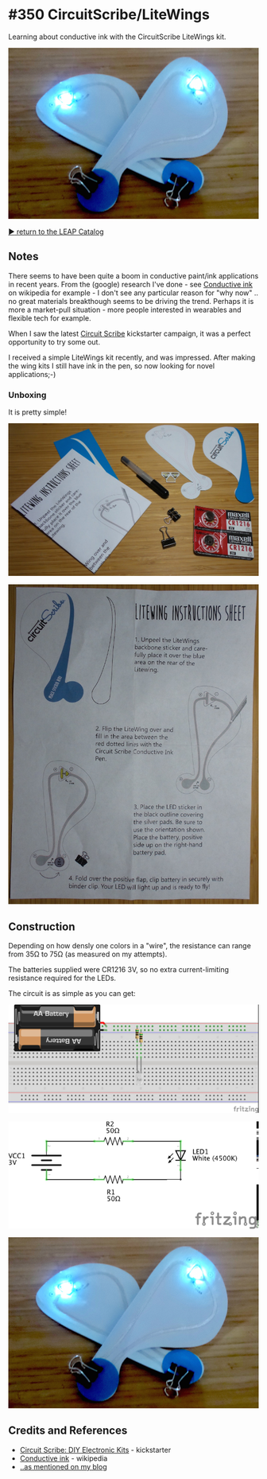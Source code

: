 # #350 CircuitScribe/LiteWings

Learning about conductive ink with the CircuitScribe LiteWings kit.

![Build](./assets/LiteWings_build.jpg?raw=true)

[:arrow_forward: return to the LEAP Catalog](http://leap.tardate.com)

## Notes

There seems to have been quite a boom in conductive paint/ink applications in recent years.
From the (google) research I've done - see [Conductive ink](https://en.wikipedia.org/wiki/Conductive_ink) on wikipedia for example -
I don't see any particular reason for "why now" .. no great materials breakthough seems to be driving the trend.
Perhaps it is more a market-pull situation - more people interested in wearables and flexible tech for example.

When I saw the latest
[Circuit Scribe](https://www.kickstarter.com/projects/electroninks/circuit-scribe-diy-electronic-kits)
kickstarter campaign, it was a perfect opportunity to try some out.

I received a simple LiteWings kit recently, and was impressed. After making the wing kits I still have ink in the pen,
so now looking for novel applications;-)

### Unboxing

It is pretty simple!

![kit_parts](./assets/kit_parts.jpg?raw=true)

![instructions](./assets/instructions.jpg?raw=true)

## Construction

Depending on how densly one colors in a "wire", the resistance can range from 35Ω to 75Ω (as measured on my attempts).

The batteries supplied were CR1216 3V, so no extra current-limiting resistance required for the LEDs.

The circuit is as simple as you can get:

![Breadboard](./assets/LiteWings_bb.jpg?raw=true)

![Schematic](./assets/LiteWings_schematic.jpg?raw=true)

![Build](./assets/LiteWings_build.jpg?raw=true)

## Credits and References
* [Circuit Scribe: DIY Electronic Kits](https://www.kickstarter.com/projects/electroninks/circuit-scribe-diy-electronic-kits) - kickstarter
* [Conductive ink](https://en.wikipedia.org/wiki/Conductive_ink) - wikipedia
* [..as mentioned on my blog](https://blog.tardate.com/2017/10/leap350-drawing-circuits-with-circuitscribe.html)
